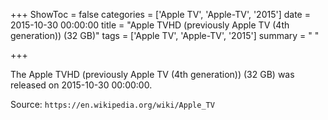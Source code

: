 +++
ShowToc = false
categories = ['Apple TV', 'Apple-TV', '2015']
date = 2015-10-30 00:00:00
title = "Apple TVHD (previously Apple TV (4th generation)) (32 GB)"
tags = ['Apple TV', 'Apple-TV', '2015']
summary = " "

+++

The Apple TVHD (previously Apple TV (4th generation)) (32 GB) was released on 2015-10-30 00:00:00.

Source: `https://en.wikipedia.org/wiki/Apple_TV`


